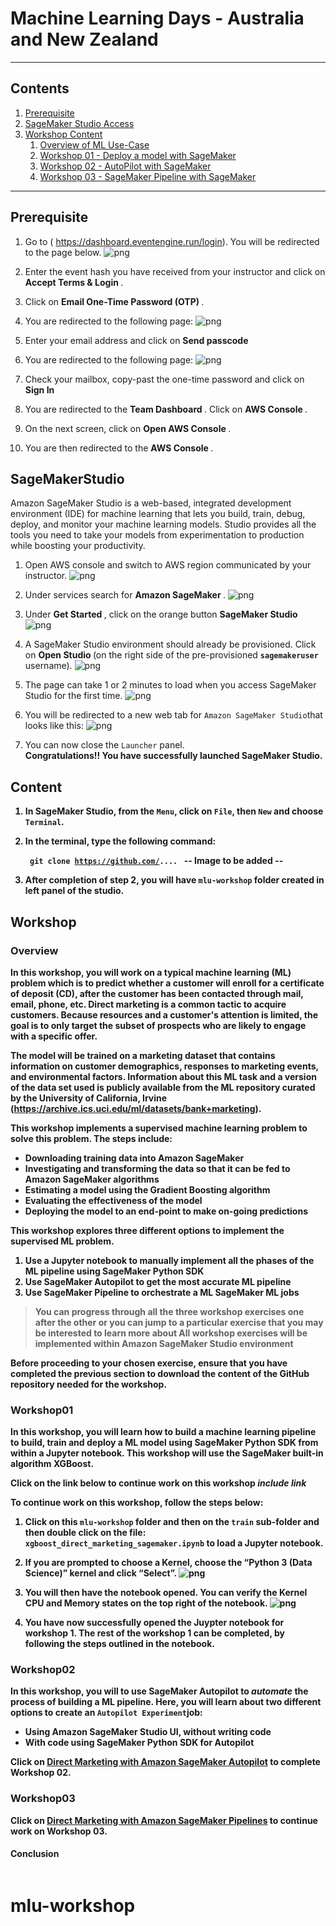 
# Machine Learning Days - Australia and New Zealand

---

## Contents

1. [Prerequisite](#Prerequisite)
1. [SageMaker Studio Access](#SageMakerStudio)
1. [Workshop Content](#Content)
    1. [Overview of ML Use-Case](#ML-UseCase)
    1. [Workshop 01 - Deploy a model with SageMaker](#Workshop01)
    1. [Workshop 02 - AutoPilot with SageMaker](#Workshop02)
    1. [Workshop 03 - SageMaker Pipeline with SageMaker](#Workshop03)

---

## Prerequisite


1. Go to ( https://dashboard.eventengine.run/login). You will be redirected to the page below.
![png](./image/event-engine1.JPG)


2. Enter the event hash you have received from your instructor and click on <b> Accept Terms & Login </b>.

3. Click on <b> Email One-Time Password (OTP) </b>.

4. You are redirected to the following page:
![png](./image/otp.JPG)


5. Enter your email address and click on <b> Send passcode </b>

6. You are redirected to the following page:
![png](./image/passcode.JPG)


7. Check your mailbox, copy-past the one-time password and click on <b> Sign In </b>

8. You are redirected to the <b>Team Dashboard </b>. Click on <b> AWS Console </b>.

9. On the next screen, click on <b> Open AWS Console </b>.

10. You are then redirected to the <b> AWS Console </b>.




## SageMakerStudio
Amazon SageMaker Studio is a web-based, integrated development environment (IDE) for machine learning that lets you build, train, debug, deploy, and monitor your machine learning models. Studio provides all the tools you need to take your models from experimentation to production while boosting your productivity.


1. Open AWS console and switch to AWS region communicated by your instructor.
![png](./image/console.JPG)
2. Under services search for <b> Amazon SageMaker </b>.
![png](./image/sagemaker.JPG)


3. Under <b> Get Started </b>, click on the orange button <b> SageMaker Studio </b>
![png](./image/studio.JPG)
4. A SageMaker Studio environment should already be provisioned. Click on <b> Open Studio </b> (on the right side of the pre-provisioned <code><b>sagemakeruser</b></code> username).
![png](./image/sagemaker-user.JPG)
5. The page can take 1 or 2 minutes to load when you access SageMaker Studio for the first time.
![png](./images/studio2.JPG)
6. You will be redirected to a new web tab for `Amazon SageMaker Studio`that looks like this:
![png](./images/studio-dashboard.JPG)
7. You can now close the `Launcher` panel. <br><b>Congratulations!! You have successfully launched SageMaker Studio.

## Content
1. In SageMaker Studio, from the `Menu`, click on `File`, then `New` and choose `Terminal`.
2. In the terminal, type the following command:

    <code> git clone https://github.com/.... </code>
-- Image to be added --
3. After completion of step 2, you will have `mlu-workshop` folder created in <b> left panel </b> of the studio.

## Workshop

### Overview
In this workshop, you will work on a typical machine learning (ML) problem which is to predict whether a customer will enroll for a certificate of deposit (CD), after the customer has been contacted through mail, email, phone, etc.  Direct marketing is a common tactic to acquire customers.  Because resources and a customer's attention is limited, the goal is to only target the subset of prospects who are likely to engage with a specific offer.  
    
The model will be trained on a marketing dataset that contains information on customer demographics, responses to marketing events, and environmental factors. Information about this ML task and a version of the data set used is publicly available from the ML repository curated by the University of California, Irvine (https://archive.ics.uci.edu/ml/datasets/bank+marketing).
    
This workshop implements a supervised machine learning problem to solve this problem. The steps include:
 * Downloading training data into Amazon SageMaker
 * Investigating and transforming the data so that it can be fed to Amazon SageMaker algorithms
  * Estimating a model using the Gradient Boosting algorithm
  * Evaluating the effectiveness of the model
  * Deploying the model to an end-point to make on-going predictions    

This workshop explores three different options to implement the supervised ML problem.
 1. Use a Jupyter notebook to manually implement all the phases of the ML pipeline using SageMaker Python SDK
 2. Use SageMaker Autopilot to get the most accurate ML pipeline  
 3. Use SageMaker Pipeline to orchestrate a ML SageMaker ML jobs

> You can progress through all the three workshop exercises one after the other or you can jump to a particular exercise that you may be interested to learn more about
> All workshop exercises will be implemented within Amazon SageMaker Studio environment

Before proceeding to your chosen exercise, ensure that you have completed the previous section to download the content of the GitHub repository needed for the workshop.
   
### Workshop01
  
In this workshop, you will learn how to build a machine learning pipeline to build, train and deploy a ML model using SageMaker Python SDK from within a Jupyter notebook.  This workshop will use the SageMaker built-in algorithm XGBoost.  

Click on the link below to continue work on this workshop _include link_

To continue work on this workshop, follow the steps below:  
  1. Click on this `mlu-workshop` folder and then on the `train` sub-folder and then double click on the file: `xgboost_direct_marketing_sagemaker.ipynb` to load a Jupyter notebook.

  2. If you are prompted to choose a Kernel, choose the “Python 3 (Data Science)” kernel and click “Select”.
![png](./images/kernel.JPG)
  3. You will then have the notebook opened. You can verify the Kernel CPU and Memory states on the top right of the notebook.
![png](./images/dm.JPG)
  4. You have now successfully opened the Juypter notebook for <b>workshop 1</b>. The rest of the workshop 1 can be completed, by following the steps outlined in the notebook.

### Workshop02

In this workshop, you will  to use <b> SageMaker Autopilot </b> to _automate_ the process of building a ML pipeline.  Here, you will learn about two different options to create an `Autopilot Experiment`job:
- Using Amazon SageMaker Studio UI, without writing code
- With code using SageMaker Python SDK for Autopilot

Click on  [Direct Marketing with Amazon SageMaker Autopilot](./autopilot/README.me) to complete Workshop 02.

  
### Workshop03
Click on  [Direct Marketing with Amazon SageMaker Pipelines](./sagemaker-pipelines/README.me) to continue work on Workshop 03.


#### Conclusion


```python

```
# mlu-workshop